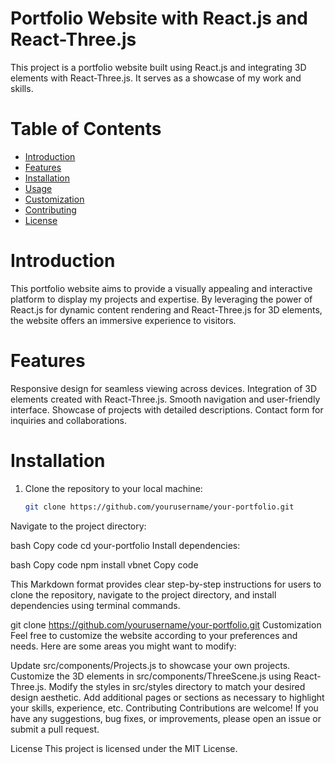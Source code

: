 # Portfolio Website with React.js and React-Three.js

This project is a portfolio website built using React.js and integrating 3D elements with React-Three.js. It serves as a showcase of my work and skills.

# Table of Contents

- [Introduction](#introduction)
- [Features](#features)
- [Installation](#installation)
- [Usage](#usage)
- [Customization](#customization)
- [Contributing](#contributing)
- [License](#license)


# Introduction
This portfolio website aims to provide a visually appealing and interactive platform to display my projects and expertise. By leveraging the power of React.js for dynamic content rendering and React-Three.js for 3D elements, the website offers an immersive experience to visitors.

# Features
Responsive design for seamless viewing across devices.
Integration of 3D elements created with React-Three.js.
Smooth navigation and user-friendly interface.
Showcase of projects with detailed descriptions.
Contact form for inquiries and collaborations.


# Installation

1. Clone the repository to your local machine:

   ```bash
   git clone https://github.com/yourusername/your-portfolio.git
Navigate to the project directory:

bash
Copy code
cd your-portfolio
Install dependencies:

bash
Copy code
npm install
vbnet
Copy code

This Markdown format provides clear step-by-step instructions for users to clone the repository, navigate to the project directory, and install dependencies using terminal commands.

git clone https://github.com/yourusername/your-portfolio.git
Customization
Feel free to customize the website according to your preferences and needs. Here are some areas you might want to modify:

Update src/components/Projects.js to showcase your own projects.
Customize the 3D elements in src/components/ThreeScene.js using React-Three.js.
Modify the styles in src/styles directory to match your desired design aesthetic.
Add additional pages or sections as necessary to highlight your skills, experience, etc.
Contributing
Contributions are welcome! If you have any suggestions, bug fixes, or improvements, please open an issue or submit a pull request.

License
This project is licensed under the MIT License.

